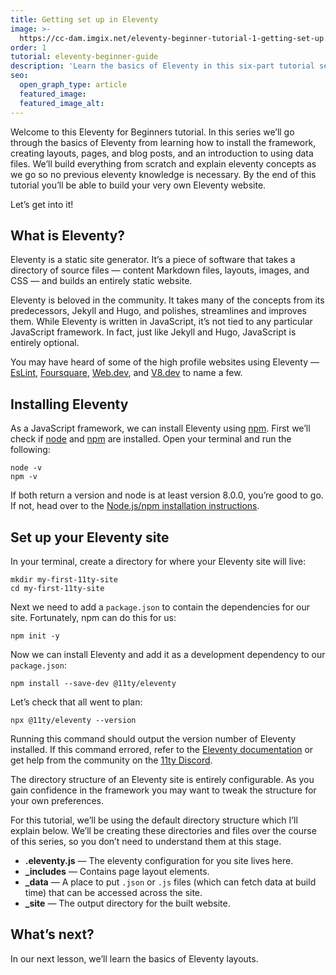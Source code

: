 ```yaml
---
title: Getting set up in Eleventy
image: >-
  https://cc-dam.imgix.net/eleventy-beginner-tutorial-1-getting-set-up.png
order: 1
tutorial: eleventy-beginner-guide
description: 'Learn the basics of Eleventy in this six-part tutorial series. '
seo:
  open_graph_type: article
  featured_image:
  featured_image_alt:
---
```


Welcome to this Eleventy for Beginners tutorial. In this series we’ll go through the basics of Eleventy from learning how to install the framework, creating layouts, pages, and blog posts, and an introduction to using data files. We’ll build everything from scratch and explain eleventy concepts as we go so no previous eleventy knowledge is necessary. By the end of this tutorial you’ll be able to build your very own Eleventy website.

Let’s get into it\!

## What is Eleventy?

Eleventy is a static site generator. It’s a piece of software that takes a directory of source files — content Markdown files, layouts, images, and CSS — and builds an entirely static website.

Eleventy is beloved in the community. It takes many of the concepts from its predecessors, Jekyll and Hugo, and polishes, streamlines and improves them. While Eleventy is written in JavaScript, it’s not tied to any particular JavaScript framework. In fact, just like Jekyll and Hugo, JavaScript is entirely optional.

You may have heard of some of the high profile websites using Eleventy — [EsLint](https://eslint.org/), [Foursquare](https://foursquare.com/), [Web.dev](https://web.dev/), and [V8.dev](https://v8.dev/) to name a few.

## Installing Eleventy

As a JavaScript framework, we can install Eleventy using [npm](https://www.npmjs.com/). First we’ll check if [node](https://nodejs.org/en/) and [npm](https://www.npmjs.com/) are installed. Open your terminal and run the following:

```shell
node -v
npm -v
```

If both return a version and node is at least version 8.0.0, you’re good to go. If not, head over to the [Node.js/npm installation instructions](https://docs.npmjs.com/downloading-and-installing-node-js-and-npm#using-a-node-installer-to-install-nodejs-and-npm).

## Set up your Eleventy site

In your terminal, create a directory for where your Eleventy site will live:

```shell
mkdir my-first-11ty-site
cd my-first-11ty-site
```

Next we need to add a `package.json` to contain the dependencies for our site. Fortunately, npm can do this for us:

```shell
npm init -y
```

Now we can install Eleventy and add it as a development dependency to our `package.json`\:

```shell
npm install --save-dev @11ty/eleventy
```

Let’s check that all went to plan:

```shell
npx @11ty/eleventy --version
```

Running this command should output the version number of Eleventy installed. If this command errored, refer to the [Eleventy documentation](https://www.11ty.dev/docs/getting-started/) or get help from the community on the [11ty Discord](https://discord.gg/GBkBy9u).

The directory structure of an Eleventy site is entirely configurable. As you gain confidence in the framework you may want to tweak the structure for your own preferences.

For this tutorial, we’ll be using the default directory structure which I’ll explain below. We’ll be creating these directories and files over the course of this series, so you don’t need to understand them at this stage.

* **.eleventy.js** — The eleventy configuration for you site lives here.
* **\_includes** — Contains page layout elements.
* **\_data** — A place to put `.json` or `.js` files (which can fetch data at build time) that can be accessed across the site.
* **\_site** — The output directory for the built website.

## What’s next?

In our next lesson, we’ll learn the basics of Eleventy layouts.


